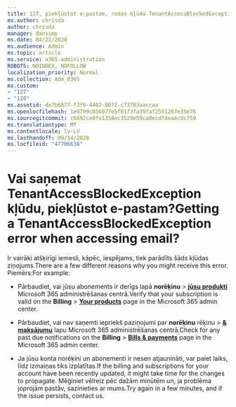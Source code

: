 ```yaml
---
title: 127, piekļūstot e-pastam, rodas kļūda TenantAccessBlockedException?
ms.author: chrisda
author: chrisda
manager: dansimp
ms.date: 04/21/2020
ms.audience: Admin
ms.topic: article
ms.service: o365-administration
ROBOTS: NOINDEX, NOFOLLOW
localization_priority: Normal
ms.collection: Adm_O365
ms.custom:
- "127"
- "128"
ms.assetid: de7b6877-f3f9-4402-8072-c73783aaccaa
ms.openlocfilehash: 1e9799c056077e5f61f3fa39faf2551207e35e76
ms.sourcegitcommit: c6692ce0fa1358ec3529e59ca0ecdfdea4cdc759
ms.translationtype: MT
ms.contentlocale: lv-LV
ms.lasthandoff: 09/14/2020
ms.locfileid: "47706638"
---
```

# <a name="getting-a-tenantaccessblockedexception-error-when-accessing-email"></a><span data-ttu-id="6a125-102">Vai saņemat TenantAccessBlockedException kļūdu, piekļūstot e-pastam?</span><span class="sxs-lookup"><span data-stu-id="6a125-102">Getting a TenantAccessBlockedException error when accessing email?</span></span>

<span data-ttu-id="6a125-103">Ir vairāki atšķirīgi iemesli, kāpēc, iespējams, tiek parādīts šāds kļūdas ziņojums.</span><span class="sxs-lookup"><span data-stu-id="6a125-103">There are a few different reasons why you might receive this error.</span></span> <span data-ttu-id="6a125-104">Piemērs:</span><span class="sxs-lookup"><span data-stu-id="6a125-104">For example:</span></span>

- <span data-ttu-id="6a125-105">Pārbaudiet, vai jūsu abonements ir derīgs lapā **norēķinu** \> **[jūsu produkti](https://portal.office.com/adminportal/home#/subscriptions)** Microsoft 365 administrēšanas centrā.</span><span class="sxs-lookup"><span data-stu-id="6a125-105">Verify that your subscription is valid on the **Billing** \> **[Your products](https://portal.office.com/adminportal/home#/subscriptions)** page in the Microsoft 365 admin center.</span></span>

- <span data-ttu-id="6a125-106">Pārbaudiet, vai nav saņemti iepriekš paziņojumi par **norēķinu** rēķinu \> **[& maksājumu](https://portal.office.com/adminportal/home#/billoverview)** lapu Microsoft 365 administrēšanas centrā.</span><span class="sxs-lookup"><span data-stu-id="6a125-106">Check for any past due notifications on the **Billing** \> **[Bills & payments](https://portal.office.com/adminportal/home#/billoverview)** page in the Microsoft 365 admin center.</span></span>

- <span data-ttu-id="6a125-107">Ja jūsu konta norēķini un abonementi ir nesen atjaunināti, var paiet laiks, līdz izmaiņas tiks izplatītas.</span><span class="sxs-lookup"><span data-stu-id="6a125-107">If the billing and subscriptions for your account have been recently updated, it might take time for the changes to propagate.</span></span> <span data-ttu-id="6a125-108">Mēģiniet vēlreiz pēc dažām minūtēm un, ja problēma joprojām pastāv, sazinieties ar mums.</span><span class="sxs-lookup"><span data-stu-id="6a125-108">Try again in a few minutes, and if the issue persists, contact us.</span></span>
